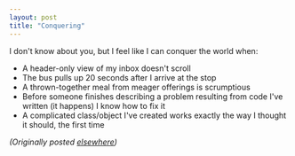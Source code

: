 ```yaml
---
layout: post
title: "Conquering"
---
```




<p>I don't know about you, but I feel like I can conquer the world when:</p>

<p><ul>
 <li>A header-only view of my inbox doesn't scroll</li>
 <li>The bus pulls up 20 seconds after I arrive at the stop</li>
 <li>A thrown-together meal from meager offerings is scrumptious</li>
 <li>Before someone finishes describing a problem resulting from code I've written (it happens) I know how to fix it</li>
 <li>A complicated class/object I've created works exactly the way I thought it should, the first time</li>
</ul>

<p>
<p><em>(Originally posted <a href="http://use.perl.org/~lachoy/journal/2005">elsewhere</a>)</em></p>


